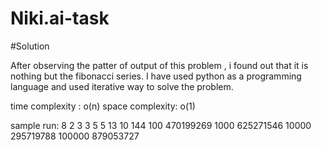 # Niki.ai-task

#Solution

After observing the patter of output of this problem , i found out that it is nothing but the fibonacci series.
I have used python as a programming language and used iterative way to solve the problem.

 time complexity : o(n)
 space complexity: o(1)
 
 sample run:
 8
 2
 3
 3
 5
 5
 13
 10
 144
 100
 470199269
 1000
 625271546
 10000
 295719788
 100000
 879053727
 
